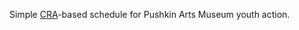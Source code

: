Simple [CRA](https://github.com/facebookincubator/create-react-app)-based schedule for Pushkin Arts Museum youth action.
